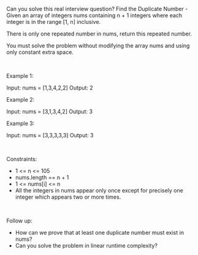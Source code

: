 Can you solve this real interview question? Find the Duplicate Number - Given an array of integers nums containing n + 1 integers where each integer is in the range [1, n] inclusive.

There is only one repeated number in nums, return this repeated number.

You must solve the problem without modifying the array nums and using only constant extra space.

 

Example 1:


Input: nums = [1,3,4,2,2]
Output: 2


Example 2:


Input: nums = [3,1,3,4,2]
Output: 3


Example 3:


Input: nums = [3,3,3,3,3]
Output: 3

 

Constraints:

 * 1 <= n <= 105
 * nums.length == n + 1
 * 1 <= nums[i] <= n
 * All the integers in nums appear only once except for precisely one integer which appears two or more times.

 

Follow up:

 * How can we prove that at least one duplicate number must exist in nums?
 * Can you solve the problem in linear runtime complexity?